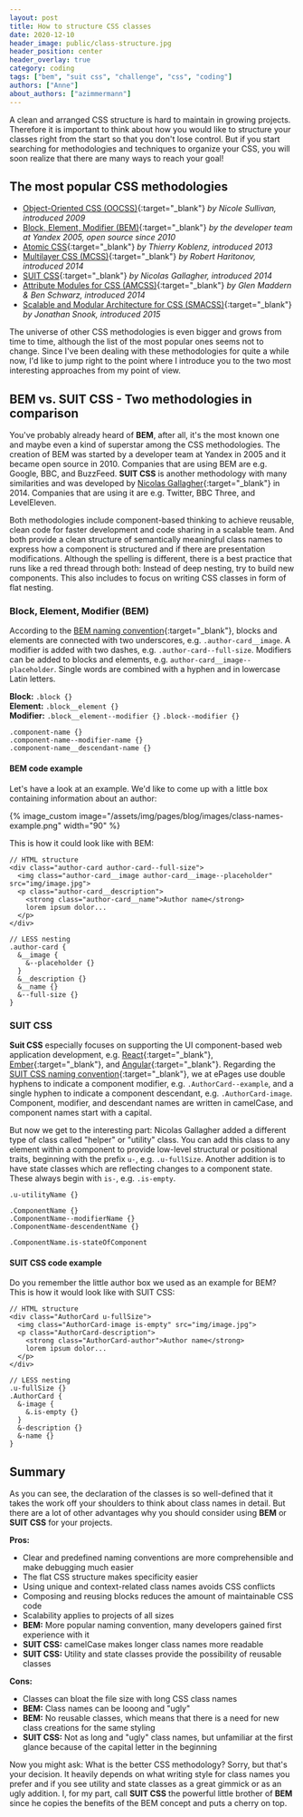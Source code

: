 ```yaml
---
layout: post
title: How to structure CSS classes
date: 2020-12-10
header_image: public/class-structure.jpg
header_position: center
header_overlay: true
category: coding
tags: ["bem", "suit css", "challenge", "css", "coding"]
authors: ["Anne"]
about_authors: ["azimmermann"]
---
```


A clean and arranged CSS structure is hard to maintain in growing projects.
Therefore it is important to think about how you would like to structure your classes right from the start so that you don't lose control.
But if you start searching for methodologies and techniques to organize your CSS, you will soon realize that there are many ways to reach your goal!

## The most popular CSS methodologies

* [Object-Oriented CSS (OOCSS)](https://de.slideshare.net/stubbornella/object-oriented-css){:target="_blank"} _by Nicole Sullivan, introduced 2009_ 
* [Block, Element, Modifier (BEM)](https://en.bem.info/){:target="_blank"} _by the developer team at Yandex 2005, open source since 2010_
* [Atomic CSS](https://acss.io/){:target="_blank"} _by Thierry Koblenz, introduced 2013_
* [Multilayer CSS (MCSS)](https://operatino.github.io/MCSS/en/){:target="_blank"} _by Robert Haritonov, introduced 2014_
* [SUIT CSS](http://suitcss.github.io/){:target="_blank"} _by Nicolas Gallagher, introduced 2014_
* [Attribute Modules for CSS (AMCSS)](https://amcss.github.io/){:target="_blank"} _by Glen Maddern & Ben Schwarz, introduced 2014_
* [Scalable and Modular Architecture for CSS (SMACSS)](http://smacss.com/){:target="_blank"} _by Jonathan Snook, introduced 2015_

The universe of other CSS methodologies is even bigger and grows from time to time, although the list of the most popular ones seems not to change.
Since I've been dealing with these methodologies for quite a while now, I'd like to jump right to the point where I introduce you to the two most interesting approaches from my point of view.

## BEM vs. SUIT CSS - Two methodologies in comparison

You've probably already heard of **BEM**, after all, it's the most known one and maybe even a kind of superstar among the CSS methodologies.
The creation of BEM was started by a developer team at Yandex in 2005 and it became open source in 2010.
Companies that are using BEM are e.g. Google, BBC, and BuzzFeed. 
**SUIT CSS** is another methodology with many similarities and was developed by [Nicolas Gallagher](https://mobile.twitter.com/necolas){:target="_blank"} in 2014.
Companies that are using it are e.g. Twitter, BBC Three, and LevelEleven.

Both methodologies include component-based thinking to achieve reusable, clean code for faster development and code sharing in a scalable team.
And both provide a clean structure of semantically meaningful class names to express how a component is structured and if there are presentation modifications.
Although the spelling is different, there is a best practice that runs like a red thread through both: Instead of deep nesting, try to build new components.
This also includes to focus on writing CSS classes in form of flat nesting.

### Block, Element, Modifier (BEM)

According to the [BEM naming convention](https://en.bem.info/methodology/naming-convention/#two-dashes-style){:target="_blank"}, blocks and elements are connected with two underscores, e.g. `.author-card__image`.
A modifier is added with two dashes, e.g. `.author-card--full-size`.
Modifiers can be added to blocks and elements, e.g. `author-card__image--placeholder`.
Single words are combined with a hyphen and in lowercase Latin letters.

**Block:**      `.block {}` <br>
**Element:**    `.block__element {}` <br>
**Modifier:**   `.block__element--modifier {}` `.block--modifier {}` <br>

```
.component-name {}
.component-name--modifier-name {}
.component-name__descendant-name {}
```

#### BEM code example

Let's have a look at an example.
We'd like to come up with a little box containing information about an author:

{% image_custom image="/assets/img/pages/blog/images/class-names-example.png" width="90" %}

This is how it could look like with BEM:

```
// HTML structure
<div class="author-card author-card--full-size">
  <img class="author-card__image author-card__image--placeholder" src="img/image.jpg">
  <p class="author-card__description">
    <strong class="author-card__name">Author name</strong> 
    lorem ipsum dolor...
  </p>
</div>

// LESS nesting
.author-card {
  &__image {
    &--placeholder {}
  }
  &__description {}
  &__name {}
  &--full-size {}
}
```


### SUIT CSS

**Suit CSS** especially focuses on supporting the UI component-based web application development, e.g. [React](https://reactjs.org/){:target="_blank"}, [Ember](https://emberjs.com/){:target="_blank"}, and [Angular](https://angular.io/){:target="_blank"}.
Regarding the [SUIT CSS naming convention](https://github.com/suitcss/suit/blob/master/doc/naming-conventions.md){:target="_blank"}, we at ePages use double hyphens to indicate a component modifier, e.g. `.AuthorCard--example`, and a single hyphen to indicate a component descendant, e.g. `.AuthorCard-image`.
Component, modifier, and descendant names are written in camelCase, and component names start with a capital.

But now we get to the interesting part: Nicolas Gallagher added a different type of class called "helper" or "utility" class.
You can add this class to any element within a component to provide low-level structural or positional traits, beginning with the prefix `u-`, e.g. `.u-fullSize`.
Another addition is to have state classes which are reflecting changes to a component state.
These always begin with `is-`, e.g. `.is-empty`.

```
.u-utilityName {}

.ComponentName {}
.ComponentName--modifierName {}
.ComponentName-descendentName {}

.ComponentName.is-stateOfComponent
```

#### SUIT CSS code example

Do you remember the little author box we used as an example for BEM?
This is how it would look like with SUIT CSS:

```
// HTML structure
<div class="AuthorCard u-fullSize">
  <img class="AuthorCard-image is-empty" src="img/image.jpg">
  <p class="AuthorCard-description">
    <strong class="AuthorCard-author">Author name</strong> 
    lorem ipsum dolor...
  </p>
</div>

// LESS nesting
.u-fullSize {}
.AuthorCard {
  &-image {
    &.is-empty {}
  }
  &-description {}
  &-name {}
}
```


## Summary

As you can see, the declaration of the classes is so well-defined that it takes the work off your shoulders to think about class names in detail.
But there are a lot of other advantages why you should consider using **BEM** or **SUIT CSS** for your projects.

**Pros:**
* Clear and predefined naming conventions are more comprehensible and make debugging much easier
* The flat CSS structure makes specificity easier
* Using unique and context-related class names avoids CSS conflicts
* Composing and reusing blocks reduces the amount of maintainable CSS code
* Scalability applies to projects of all sizes
* **BEM:** More popular naming convention, many developers gained first experience with it
* **SUIT CSS:** camelCase makes longer class names more readable
* **SUIT CSS:** Utility and state classes provide the possibility of reusable classes

**Cons:**
* Classes can bloat the file size with long CSS class names
* **BEM:** Class names can be looong and "ugly"
* **BEM:** No reusable classes, which means that there is a need for new class creations for the same styling
* **SUIT CSS:** Not as long and "ugly" class names, but unfamiliar at the first glance because of the capital letter in the beginning

Now you might ask: What is the better CSS methodology? 
Sorry, but that's your decision.
It heavily depends on what writing style for class names you prefer and if you see utility and state classes as a great gimmick or as an ugly addition.
I, for my part, call **SUIT CSS** the powerful little brother of **BEM** since he copies the benefits of the BEM concept and puts a cherry on top.